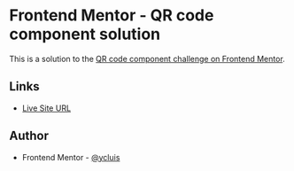 # Frontend Mentor - QR code component solution

This is a solution to the [QR code component challenge on Frontend Mentor](https://www.frontendmentor.io/challenges/qr-code-component-iux_sIO_H).

## Links

- [Live Site URL](https://ycluis.github.io/ui-components/qr-code-component/)

## Author

- Frontend Mentor - [@ycluis](https://www.frontendmentor.io/profile/ycluis)

